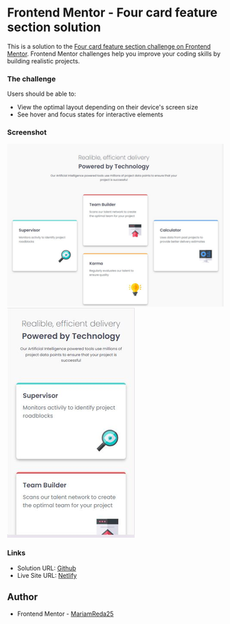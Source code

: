 # Frontend Mentor - Four card feature section solution

This is a solution to the [Four card feature section challenge on Frontend Mentor](https://www.frontendmentor.io/challenges/four-card-feature-section-weK1eFYK). Frontend Mentor challenges help you improve your coding skills by building realistic projects.

### The challenge

Users should be able to:

- View the optimal layout depending on their device's screen size
- See hover and focus states for interactive elements

### Screenshot

![](./images/screenshot1.JPG)
![](./images/screenshot2.JPG)

### Links

- Solution URL: [Github](https://github.com/MariamReda25/frontend-mentor/tree/main/Four-card-feature)
- Live Site URL: [Netlify](https://four-card-features-challenge-sol.netlify.app/)

## Author

- Frontend Mentor - [MariamReda25](https://www.frontendmentor.io/profile/MariamReda25)
